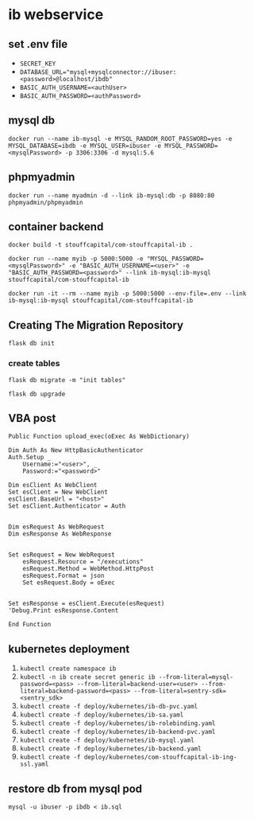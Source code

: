# ib webservice

## set .env file

- `SECRET_KEY`
- `DATABASE_URL="mysql+mysqlconnector://ibuser:<password>@localhost/ibdb"`
- `BASIC_AUTH_USERNAME=<authUser>`
- `BASIC_AUTH_PASSWORD=<authPassword>`

## mysql db

`docker run --name ib-mysql -e MYSQL_RANDOM_ROOT_PASSWORD=yes -e MYSQL_DATABASE=ibdb -e MYSQL_USER=ibuser -e MYSQL_PASSWORD=<mysqlPassword> -p 3306:3306 -d mysql:5.6`

## phpmyadmin

`docker run --name myadmin -d --link ib-mysql:db -p 8080:80 phpmyadmin/phpmyadmin`

## container backend

`docker build -t stouffcapital/com-stouffcapital-ib .`

`docker run --name myib -p 5000:5000 -e "MYSQL_PASSWORD=<mysqlPassword>" -e "BASIC_AUTH_USERNAME=<user>" -e "BASIC_AUTH_PASSWORD=<password>" --link ib-mysql:ib-mysql stouffcapital/com-stouffcapital-ib`

`docker run -it --rm --name myib -p 5000:5000 --env-file=.env --link ib-mysql:ib-mysql stouffcapital/com-stouffcapital-ib`

## Creating The Migration Repository

`flask db init`

### create tables

`flask db migrate -m "init tables"`

`flask db upgrade`

## VBA post

```
Public Function upload_exec(oExec As WebDictionary)

Dim Auth As New HttpBasicAuthenticator
Auth.Setup _
    Username:="<user>", _
    Password:="<password>"

Dim esClient As WebClient
Set esClient = New WebClient
esClient.BaseUrl = "<host>"
Set esClient.Authenticator = Auth


Dim esRequest As WebRequest
Dim esResponse As WebResponse


Set esRequest = New WebRequest
    esRequest.Resource = "/executions"
    esRequest.Method = WebMethod.HttpPost
    esRequest.Format = json
    Set esRequest.Body = oExec


Set esResponse = esClient.Execute(esRequest)
'Debug.Print esResponse.Content

End Function
```

## kubernetes deployment

1. `kubectl create namespace ib`
1. `kubectl -n ib create secret generic ib --from-literal=mysql-password=<pass> --from-literal=backend-user=<user> --from-literal=backend-password=<pass> --from-literal=sentry-sdk=<sentry_sdk>`
1. `kubectl create -f deploy/kubernetes/ib-db-pvc.yaml`
1. `kubectl create -f deploy/kubernetes/ib-sa.yaml`
1. `kubectl create -f deploy/kubernetes/ib-rolebinding.yaml`
1. `kubectl create -f deploy/kubernetes/ib-backend-pvc.yaml`
1. `kubectl create -f deploy/kubernetes/ib-mysql.yaml`
1. `kubectl create -f deploy/kubernetes/ib-backend.yaml`
1. `kubectl create -f deploy/kubernetes/com-stouffcapital-ib-ing-ssl.yaml`

## restore db from mysql pod

`mysql -u ibuser -p ibdb < ib.sql`
